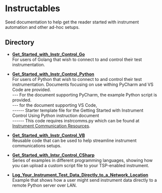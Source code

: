 
# Instructables

Seed documentation to help get the reader started with instrument automation and other ad-hoc setups. 

## Directory

[comment]: **[General](./directory)**  

* **[Get_Started_with_Instr_Control_Go](./Get_Started_with_Instr_Control_Go)** 
<br>For users of Golang that wish to connect to and control their test instrumentation. 

* **[Get_Started_with_Instr_Control_Python](./Get_Started_with_Instr_Control_Python)** 
<br>For users of Python that wish to connect to and control their test instrumentation. Documents focusing on use withing PyCharm and VS Code are provided. <br>
--- For the document supporting PyCharm, the example Python script is provided. <br>
--- for the document supporting VS Code, <br>
------ Starter template file for the Getting Started with Instrument Control Using Python instruction document<br>
------ This code requires instrcomms.py which can be found at  [Instrument Communication Resources](../Instrument_Communication_Resouces). <br>

* **[Get_Started_with_Instr_Control_VB](./Get_Started_with_Instr_Control_VB)** 
<br>Reusable code that can be used to help streamline instrument communications setups. 

* **[Get_Started_with_Intsr_Control_CSharp](./Get_Started_with_Intsr_Control_CSharp)** 
<br>Series of examples in different programming languages, showing how you can upload a custom script file to your TSP-enabled instrument. <br>

* **[Log_Your_Instrument_Test_Data_Directly_to_a_Network_Location](./Log_Your_Instrument_Test_Data_Directly_to_a_Network_Location)**
<br>Example that shows how a user might send instrument data directly to a remote Python server over LAN. <br>
